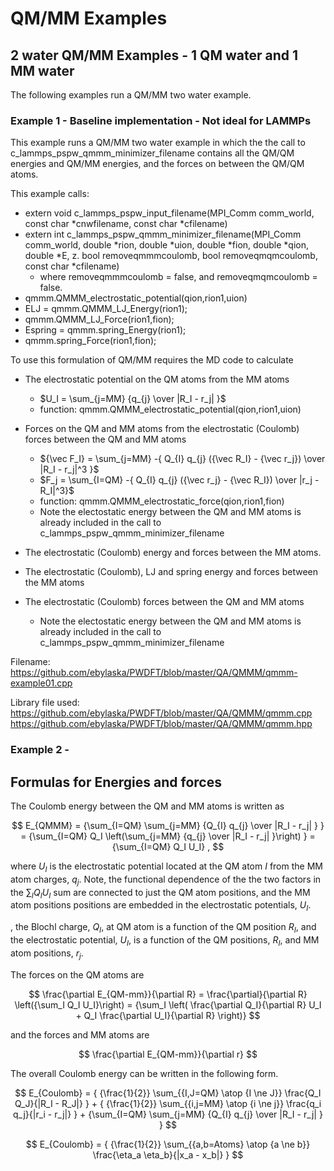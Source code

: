 # QM/MM Examples #

## 2 water QM/MM Examples - 1 QM water and 1 MM water ##
The following examples run a QM/MM two water example.


### Example 1 - Baseline implementation - Not ideal for LAMMPs ###

This example runs a QM/MM two water example in which the the call to c_lammps_pspw_qmmm_minimizer_filename contains all the QM/QM energies and QM/MM energies, and the forces on between the QM/QM atoms.  

This example calls:
- extern void c_lammps_pspw_input_filename(MPI_Comm comm_world, const char *cnwfilename, const char *cfilename)
- extern int c_lammps_pspw_qmmm_minimizer_filename(MPI_Comm comm_world, double *rion, double *uion, double *fion, double *qion, double *E,
  z.                                               bool removeqmmmcoulomb, bool removeqmqmcoulomb, const char *cfilename)
    - where removeqmmmcoulomb = false, and removeqmqmcoulomb = false.
- qmmm.QMMM_electrostatic_potential(qion,rion1,uion)
- ELJ = qmmm.QMMM_LJ_Energy(rion1);
- qmmm.QMMM_LJ_Force(rion1,fion);
- Espring = qmmm.spring_Energy(rion1);
- qmmm.spring_Force(rion1,fion);

To use this formulation of QM/MM requires the MD code to calculate
- The electrostatic potential on the QM atoms from the MM atoms
    - $U_I = \sum_{j=MM} {q_{j} \over |R_I - r_j| }$  
    - function: qmmm.QMMM_electrostatic_potential(qion,rion1,uion)
- Forces on the QM and MM atoms from the electrostatic (Coulomb) forces between the QM and MM atoms
    - ${\vec F_I} = \sum_{j=MM} -{ Q_{I} q_{j} ({\vec R_I} - {\vec r_j}) \over |R_I - r_j|^3 }$
    - $F_j = \sum_{I=QM} -{ Q_{I} q_{j} ({\vec r_j} - {\vec R_I}) \over |r_j - R_I|^3}$
    - function: qmmm.QMMM_electrostatic_force(qion,rion1,fion)
    - Note the electostatic energy between the QM and MM atoms is already included in the call to c_lammps_pspw_qmmm_minimizer_filename
  
- The electrostatic (Coulomb) energy and forces between the MM atoms.
  
- The electrostatic (Coulomb), LJ and spring energy and forces between the MM atoms
- The electrostatic (Coulomb) forces between the QM and MM atoms
  - Note the electostatic energy between the QM and MM atoms is already included in the call to c_lammps_pspw_qmmm_minimizer_filename

Filename: https://github.com/ebylaska/PWDFT/blob/master/QA/QMMM/qmmm-example01.cpp

Library file used: https://github.com/ebylaska/PWDFT/blob/master/QA/QMMM/qmmm.cpp
                   https://github.com/ebylaska/PWDFT/blob/master/QA/QMMM/qmmm.hpp



### Example 2 - ###


## Formulas for Energies and forces ##

The Coulomb energy between the QM and MM atoms is written as

$$ E_{QMMM} = {\sum_{I=QM} \sum_{j=MM} {Q_{I}  q_{j} \over |R_I - r_j| } }  = {\sum_{I=QM} Q_I \left(\sum_{j=MM} {q_{j} \over |R_I - r_j| }\right) } ={\sum_{I=QM} Q_I U_I} , $$

where $U_I$ is the electrostatic potential located at the QM atom $I$ from the MM atom charges, $q_j$.  Note, the functional dependence of the the two factors in the ${\sum_I Q_I U_I}$ sum are connected to just the QM atom positions, and the MM atom positions positions are embedded in the electrostatic potentials, $U_I$.

, the Blochl charge, $Q_I$, at QM atom is a function of the QM position $R_I$, and the electrostatic potential, $U_I$, is a function of the QM positions, $R_I$, and MM atom positions, $r_j$.  

The forces on the QM atoms are

$$ \frac{\partial E_{QM-mm}}{\partial R} 
= \frac{\partial}{\partial R} \left({\sum_I Q_I U_I}\right)
= {\sum_I \left( \frac{\partial Q_I}{\partial R} U_I + Q_I \frac{\partial U_I}{\partial R} \right)} $$

and the forces and MM atoms are

$$ \frac{\partial E_{QM-mm}}{\partial r} 
$$


The overall Coulomb energy can be written in the following form.

$$ E_{Coulomb} = { {\frac{1}{2}} \sum_{{I,J=QM} \atop {I \ne J}} \frac{Q_I Q_J}{|R_I - R_J|} } + { {\frac{1}{2}} \sum_{{i,j=MM} \atop {i \ne j}}  \frac{q_i q_j}{|r_i - r_j|} } + {\sum_{I=QM} \sum_{j=MM} {Q_{I}  q_{j} \over |R_I - r_j| } } 
$$

$$ E_{Coulomb} = { {\frac{1}{2}} \sum_{{a,b=Atoms} \atop {a \ne b}} \frac{\eta_a \eta_b}{|x_a - x_b|} } 
$$





